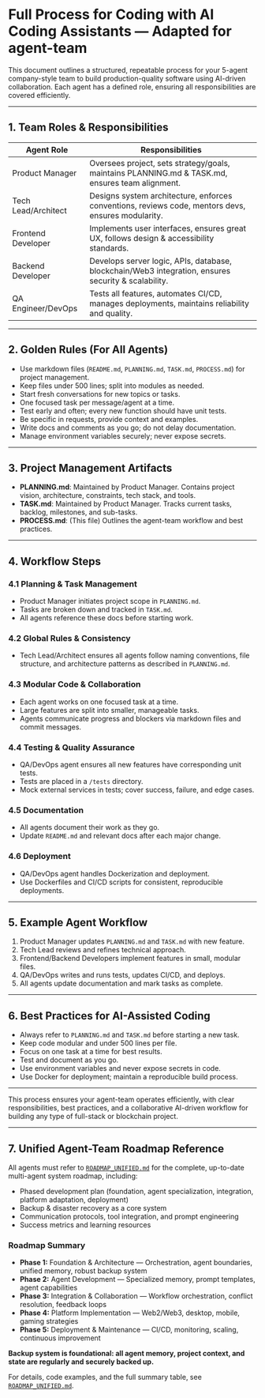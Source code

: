 # Full Process for Coding with AI Coding Assistants — Adapted for agent-team

This document outlines a structured, repeatable process for your 5-agent company-style team to build production-quality software using AI-driven collaboration. Each agent has a defined role, ensuring all responsibilities are covered efficiently.

---

## 1. Team Roles & Responsibilities

| Agent Role           | Responsibilities                                                                                      |
|----------------------|------------------------------------------------------------------------------------------------------|
| Product Manager      | Oversees project, sets strategy/goals, maintains PLANNING.md & TASK.md, ensures team alignment.      |
| Tech Lead/Architect  | Designs system architecture, enforces conventions, reviews code, mentors devs, ensures modularity.    |
| Frontend Developer   | Implements user interfaces, ensures great UX, follows design & accessibility standards.               |
| Backend Developer    | Develops server logic, APIs, database, blockchain/Web3 integration, ensures security & scalability.   |
| QA Engineer/DevOps   | Tests all features, automates CI/CD, manages deployments, maintains reliability and quality.          |

---

## 2. Golden Rules (For All Agents)
- Use markdown files (`README.md`, `PLANNING.md`, `TASK.md`, `PROCESS.md`) for project management.
- Keep files under 500 lines; split into modules as needed.
- Start fresh conversations for new topics or tasks.
- One focused task per message/agent at a time.
- Test early and often; every new function should have unit tests.
- Be specific in requests, provide context and examples.
- Write docs and comments as you go; do not delay documentation.
- Manage environment variables securely; never expose secrets.

---

## 3. Project Management Artifacts

- **PLANNING.md**: Maintained by Product Manager. Contains project vision, architecture, constraints, tech stack, and tools.
- **TASK.md**: Maintained by Product Manager. Tracks current tasks, backlog, milestones, and sub-tasks.
- **PROCESS.md**: (This file) Outlines the agent-team workflow and best practices.

---

## 4. Workflow Steps

### 4.1 Planning & Task Management
- Product Manager initiates project scope in `PLANNING.md`.
- Tasks are broken down and tracked in `TASK.md`.
- All agents reference these docs before starting work.

### 4.2 Global Rules & Consistency
- Tech Lead/Architect ensures all agents follow naming conventions, file structure, and architecture patterns as described in `PLANNING.md`.

### 4.3 Modular Code & Collaboration
- Each agent works on one focused task at a time.
- Large features are split into smaller, manageable tasks.
- Agents communicate progress and blockers via markdown files and commit messages.

### 4.4 Testing & Quality Assurance
- QA/DevOps agent ensures all new features have corresponding unit tests.
- Tests are placed in a `/tests` directory.
- Mock external services in tests; cover success, failure, and edge cases.

### 4.5 Documentation
- All agents document their work as they go.
- Update `README.md` and relevant docs after each major change.

### 4.6 Deployment
- QA/DevOps agent handles Dockerization and deployment.
- Use Dockerfiles and CI/CD scripts for consistent, reproducible deployments.

---

## 5. Example Agent Workflow
1. Product Manager updates `PLANNING.md` and `TASK.md` with new feature.
2. Tech Lead reviews and refines technical approach.
3. Frontend/Backend Developers implement features in small, modular files.
4. QA/DevOps writes and runs tests, updates CI/CD, and deploys.
5. All agents update documentation and mark tasks as complete.

---

## 6. Best Practices for AI-Assisted Coding
- Always refer to `PLANNING.md` and `TASK.md` before starting a new task.
- Keep code modular and under 500 lines per file.
- Focus on one task at a time for best results.
- Test and document as you go.
- Use environment variables and never expose secrets in code.
- Use Docker for deployment; maintain a reproducible build process.

---

This process ensures your agent-team operates efficiently, with clear responsibilities, best practices, and a collaborative AI-driven workflow for building any type of full-stack or blockchain project.

---

## 7. Unified Agent-Team Roadmap Reference

All agents must refer to [`ROADMAP_UNIFIED.md`](./ROADMAP_UNIFIED.md) for the complete, up-to-date multi-agent system roadmap, including:
- Phased development plan (foundation, agent specialization, integration, platform adaptation, deployment)
- Backup & disaster recovery as a core system
- Communication protocols, tool integration, and prompt engineering
- Success metrics and learning resources

### Roadmap Summary
- **Phase 1:** Foundation & Architecture — Orchestration, agent boundaries, unified memory, robust backup system
- **Phase 2:** Agent Development — Specialized memory, prompt templates, agent capabilities
- **Phase 3:** Integration & Collaboration — Workflow orchestration, conflict resolution, feedback loops
- **Phase 4:** Platform Implementation — Web2/Web3, desktop, mobile, gaming strategies
- **Phase 5:** Deployment & Maintenance — CI/CD, monitoring, scaling, continuous improvement

**Backup system is foundational: all agent memory, project context, and state are regularly and securely backed up.**

For details, code examples, and the full summary table, see [`ROADMAP_UNIFIED.md`](./ROADMAP_UNIFIED.md).
